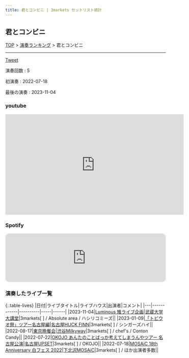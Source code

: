 ```yaml
---
title: 君とコンビニ | 3markets セットリスト統計
---
```

## 君とコンビニ


[TOP](/setlist/) > [演奏ランキング](songs.html) > 君とコンビニ

___

<a href="https://twitter.com/share?ref_src=twsrc%5Etfw" data-text="3markets[ ]セットリスト > 君とコンビニ" class="twitter-share-button" data-via="3markets" data-hashtags="3markets" data-related="3markets" data-show-count="false">Tweet</a>

演奏回数
: 5

初演奏
: 2022-07-18

最後の演奏
: 2023-11-04





### youtube
<iframe width="560" height="315" src="https://www.youtube.com/embed/HwmiiojddeY" title="YouTube video player" frameborder="0" allow="accelerometer; autoplay; clipboard-write; encrypted-media; gyroscope; picture-in-picture; web-share" allowfullscreen></iframe>





### Spotify
<iframe style="border-radius:12px" src="https://open.spotify.com/embed/track/1eEpxWBVK6gSCgmYyw2fOT?utm_source=generator" width="100%" height="152" frameBorder="0" allowfullscreen="" allow="autoplay; clipboard-write; encrypted-media; fullscreen; picture-in-picture" loading="lazy"></iframe>





### 演奏したライブ一覧

{:.table-lives}
|日付|ライブタイトル|ライブハウス|出演者|コメント|
|---|------------|----------|-----|------|
|<span class="nowrap">2023-11-04</span>|[Luminous 雉ライブ企画](live084.html)|[武蔵大学大講堂](livehouse065.html)|3markets[ ] / Absolute area / ハシリコミーズ||
|<span class="nowrap">2023-01-09</span>|[「トビウオ祭」ツアー名古屋編](live049.html)|[名古屋HUCK FINN](livehouse025.html)|3markets[ ] / シンガーズハイ||
|<span class="nowrap">2022-08-17</span>|[東京晩餐会](live031.html)|[渋谷Milkyway](livehouse010.html)|3markets[ ] / chef's / Conton Candy||
|<span class="nowrap">2022-07-22</span>|[OKOJO あんたのことばっか考えてしまうんやツアー 名古屋公演](live026.html)|[名古屋UPSET](livehouse024.html)|3markets[ ] / OKOJO||
|<span class="nowrap">2022-07-18</span>|[MOSAiC 18th Anniversary 白フェス 2022](live025.html)|[下北沢MOSAiC](livehouse011.html)|3markets[ ] / ほか出演者多数||



<script async src="https://platform.twitter.com/widgets.js" charset="utf-8"></script>